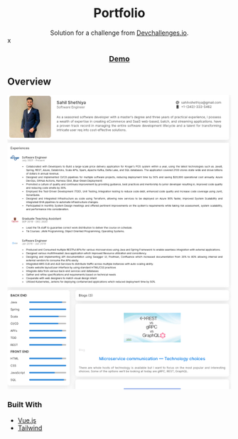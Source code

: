 <!-- Please update value in the {}  -->

<h1 align="center">Portfolio</h1>

<div align="center">
   Solution for a challenge from  <a href="http://devchallenges.io" target="_blank">Devchallenges.io</a>.
</div>
x
<div align="center">
  <h3>
    <a href="https://sahil.social/">
      Demo
    </a>
  </h3>
</div>

<!-- OVERVIEW -->

## Overview

![screenshot](./Screenshot.png)


### Built With

<!-- This section should list any major frameworks that you built your project using. Here are a few examples.-->

- [Vue.js](https://vuejs.org/)
- [Tailwind](https://tailwindcss.com/)

